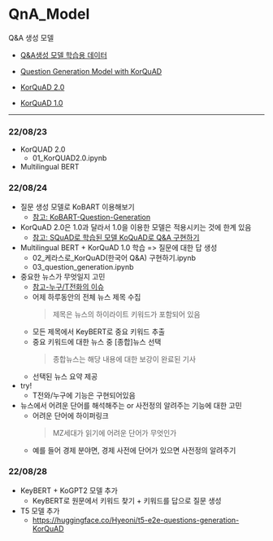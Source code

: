 # QnA_Model
Q&amp;A 생성 모델

- [Q&A생성 모델 학습용 데이터](https://github.com/seopbo/nlp_classification/tree/master/BERT_pairwise_text_classification/qpair)

- [Question Generation Model with KorQuAD](https://github.com/codertimo/KorQuAD-Question-Generation.git)

- [KorQuAD 2.0](https://korquad.github.io/)

- [KorQuAD 1.0](https://korquad.github.io/KorQuad%201.0/)


----

### 22/08/23
* KorQUAD 2.0
    * 01_KorQUAD2.0.ipynb
* Multilingual BERT

### 22/08/24
* 질문 생성 모델로 KoBART 이용해보기
    * [참고: KoBART-Question-Generation](https://github.com/Seoneun/KoBART-Question-Generation)
* KorQuAD 2.0은 1.0과 달라서 1.0을 이용한 모델은 적용시키는 것에 한계 있음
    * [참고: SQuAD로 학습된 모델 KoQuAD로 Q&A 구현하기](https://github.com/kimwoonggon/publicservant_AI/blob/master/05_%EC%BC%80%EB%9D%BC%EC%8A%A4%EB%A1%9C_KorQuAD(%ED%95%9C%EA%B5%AD%EC%96%B4_Q%26A)_%EA%B5%AC%ED%98%84%ED%95%98%EA%B8%B0.ipynb)
* Multilingual BERT + KorQuAD 1.0 학습 => 질문에 대한 답 생성
    * 02_케라스로_KorQuAD(한국어 Q&A) 구현하기.ipynb
    * 03_question_generation.ipynb
* 중요한 뉴스가 무엇일지 고민
    * [참고-누구/T전화의 이슈](https://devocean.sk.com/search/techBoardDetail.do?ID=164033&query=뉴스&searchData=Tech+Gallery&page=&subIndex=&idList=[164128%2C+164033%2C+163981%2C+163969%2C+163802%2C+163719%2C+163699%2C+163698%2C+163674%2C+163583%2C+163534%2C+163511%2C+163470%2C+163405%2C+163401%2C+163324%2C+163319%2C+163292%2C+163288%2C+163226%2C+163212%2C+163205%2C+163188])
    * 어제 하루동안의 전체 뉴스 제목 수집
        > 제목은 뉴스의 하이라이트 키워드가 포함되어 있음
    * 모든 제목에서 KeyBERT로 중요 키워드 추출
    * 중요 키워드에 대한 뉴스 중 [종합]뉴스 선택
        > 종합뉴스는 해당 내용에 대한 보강이 완료된 기사
    * 선택된 뉴스 요약 제공
* try!
    * T전와/누구에 기능은 구현되어있음
* 뉴스에서 어려운 단어를 해석해주는 or 사전정의 알려주는 기능에 대한 고민
    * 어려운 단어에 하이퍼링크
        > MZ세대가 읽기에 어려운 단어가 무엇인가
    * 예를 들어 경제 분야면, 경제 사전에 단어가 있으면 사전정의 알려주기
    
### 22/08/28
* KeyBERT + KoGPT2 모델 추가
   * KeyBERT로 원문에서 키워드 찾기 + 키워드를 답으로 질문 생성
* T5 모델 추가
   * https://huggingface.co/Hyeoni/t5-e2e-questions-generation-KorQuAD
